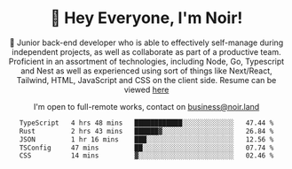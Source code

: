 <div align="center">

<h1 align="center">👋 Hey Everyone, I'm Noir! </h1>
  
<p>
  
 🎉 Junior back-end developer who is able to effectively self-manage during independent projects, as well as collaborate as part of a productive team. Proficient in an assortment of technologies, including Node, Go, Typescript and Nest as well as experienced using sort of things like Next/React, Tailwind, HTML, JavaScript and CSS on the client side. Resume can be viewed [here](https://cdn.noir.land/resume)

</p>
   
<p align="center">

  I'm open to full-remote works, contact on [business@noir.land](mailto:business@noir.land) 
 
 </p>
   

  
<!--START_SECTION:waka-->

```txt
TypeScript   4 hrs 48 mins   ████████████░░░░░░░░░░░░░   47.44 %
Rust         2 hrs 43 mins   ██████▓░░░░░░░░░░░░░░░░░░   26.84 %
JSON         1 hr 16 mins    ███░░░░░░░░░░░░░░░░░░░░░░   12.56 %
TSConfig     47 mins         ██░░░░░░░░░░░░░░░░░░░░░░░   07.74 %
CSS          14 mins         ▓░░░░░░░░░░░░░░░░░░░░░░░░   02.46 %
```

<!--END_SECTION:waka-->

